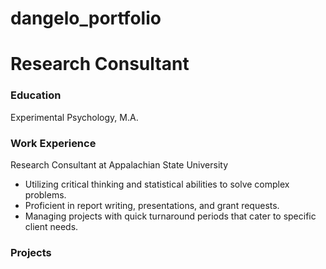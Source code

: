 # dangelo_portfolio
# Research Consultant

### Education
Experimental Psychology, M.A.

### Work Experience
Research Consultant at Appalachian State University
- Utilizing critical thinking and statistical abilities to solve complex problems.
- Proficient in report writing, presentations, and grant requests.
- Managing projects with quick turnaround periods that cater to specific client needs.

### Projects
